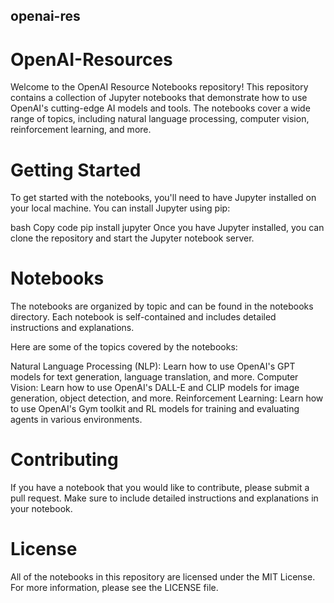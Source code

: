 ## openai-res
# OpenAI-Resources
Welcome to the OpenAI Resource Notebooks repository! This repository contains a collection of Jupyter notebooks that demonstrate how to use OpenAI's cutting-edge AI models and tools. The notebooks cover a wide range of topics, including natural language processing, computer vision, reinforcement learning, and more.

# Getting Started
To get started with the notebooks, you'll need to have Jupyter installed on your local machine. You can install Jupyter using pip:

bash
Copy code
pip install jupyter
Once you have Jupyter installed, you can clone the repository and start the Jupyter notebook server.


# Notebooks
The notebooks are organized by topic and can be found in the notebooks directory. Each notebook is self-contained and includes detailed instructions and explanations.

Here are some of the topics covered by the notebooks:

Natural Language Processing (NLP): Learn how to use OpenAI's GPT models for text generation, language translation, and more.
Computer Vision: Learn how to use OpenAI's DALL-E and CLIP models for image generation, object detection, and more.
Reinforcement Learning: Learn how to use OpenAI's Gym toolkit and RL models for training and evaluating agents in various environments.

# Contributing
If you have a notebook that you would like to contribute, please submit a pull request. Make sure to include detailed instructions and explanations in your notebook.

# License
All of the notebooks in this repository are licensed under the MIT License. For more information, please see the LICENSE file.
